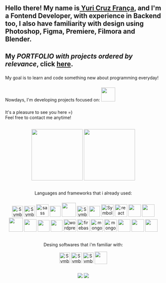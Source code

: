 <link rel="stylesheet" href="https://cdn.jsdelivr.net/gh/devicons/devicon@v2.15.1/devicon.min.css">
            <!--
## Olá! Me chamo <a href="https://www.linkedin.com/in/yuricf/" >Yuri Cruz França</a>, e atuo no desenvolvimento Frontend, tendo também experiencia com design gráfico usando o Photoshop, Premiere, Figma e blender. <br>
## Meu portfólio com *projetos ordenados por relevância*, clique <a href="https://portfolio-dev-kappa-liart.vercel.app/">aqui</a>.       
###
Minha meta é fazer e aprender algo novo em programação todo dia. <br>
###
Atualmente estou estudando projetos com: 
<img src="https://cdn.jsdelivr.net/gh/devicons/devicon/icons/mysql/mysql-original-wordmark.svg" width="45" height="45"/>
-->

## Hello there! My name is<a href="https://www.linkedin.com/in/yuricf/" > Yuri Cruz França</a>, and I'm a Fontend Developer, with experience in Backend too, I also have familiarity with design using Photoshop, Figma, Premiere, Filmora and Blender. <br>
## My *PORTFOLIO with projects ordered by relevance*, click <a href="https://portfolio-dev-kappa-liart.vercel.app/">here</a>.       
###
My goal is to learn and code something new about programming everyday! <br>
###
Nowdays, I'm developing projects focused on: 
<img src="https://cdn.jsdelivr.net/gh/devicons/devicon/icons/mysql/mysql-original-wordmark.svg" width="45" height="45"/>


          



          
          
              
###
It's a pleasure to see you here =) </br>
Feel free to contact me anytime!
          

##

<div align="center">
            <!--
<a href="https://github.com/YuriCF1">
  <img height="165em" src="https://github-readme-stats.vercel.app/api?username=YuriCF1&show_icons=true&theme=chartreuse-dark&include_all_commits=true&count_private=true"/>
  <img height="165em" src="https://github-readme-stats.vercel.app/api/top-langs/?username=YuriCF1&layout=compact&langs_count=7&theme=chartreuse-dark"/>
  <img height='180em' src='https://github-readme-streak-stats.herokuapp.com?user=YuriCF1&theme=chartreuse-dark&hide_format=j%20M%5B%20Y%5D&fire=DD0000&ring=52DD81&dates=52DD81&stroke=ABCFDD' />
-->
          <img height="165em" src="https://github-readme-stats.vercel.app/api/top-langs/?username=YuriCF1&layout=compact&langs_count=7&theme=chartreuse-dark"/>
  <img height='165em' src='https://github-readme-streak-stats.herokuapp.com?user=YuriCF1&theme=chartreuse-dark&hide_format=j%20M%5B%20Y%5D&fire=DD0000&ring=52DD81&dates=52DD81&stroke=ABCFDD' />
  
## 
  <div align="center">
            Languages and frameworks that i already used:

###    
<div align=center>
  <img alt="Symbol-HTML" src="https://cdn.jsdelivr.net/gh/devicons/devicon/icons/html5/html5-original.svg" width="35" height="35"/> 
  <img alt="Symbol-CSS" src="https://cdn.jsdelivr.net/gh/devicons/devicon/icons/css3/css3-original.svg" width="35" height="35"/>
  <img alt="sass symbol" src="https://cdn.jsdelivr.net/gh/devicons/devicon/icons/sass/sass-original.svg" width="40" height="40"/>
  <img src="https://cdn.jsdelivr.net/gh/devicons/devicon/icons/bootstrap/bootstrap-original.svg" width="35" height="35"/>
<img src="https://cdn.jsdelivr.net/gh/devicons/devicon@latest/icons/tailwindcss/tailwindcss-original.svg" width="45" height="45" />
  <img alt="Symbol-JavaScript" src="https://cdn.jsdelivr.net/gh/devicons/devicon/icons/javascript/javascript-original.svg" width="35" height="35"/>
  <img src="https://cdn.jsdelivr.net/gh/devicons/devicon/icons/typescript/typescript-original.svg" width="35" height="35"/>     
  <img alt="Symbol-jQuery" src="https://cdn.jsdelivr.net/gh/devicons/devicon/icons/jquery/jquery-plain-wordmark.svg" width="40" height="40"/>
  <img alt="react symbol" src="https://cdn.jsdelivr.net/gh/devicons/devicon/icons/react/react-original.svg" width="40" height="40" />
  <img src="https://cdn.jsdelivr.net/gh/devicons/devicon/icons/nextjs/nextjs-original.svg" width="40" height="40"/>
<img src="https://cdn.jsdelivr.net/gh/devicons/devicon/icons/jest/jest-plain.svg" width="40" height="40"/>
<img src="https://cdn.jsdelivr.net/gh/devicons/devicon/icons/angularjs/angularjs-original.svg" width="45" height="45"/>
<img src="https://cdn.jsdelivr.net/gh/devicons/devicon@latest/icons/rxjs/rxjs-original.svg" width="40" height="40"/>
<img src="https://cdn.jsdelivr.net/gh/devicons/devicon@latest/icons/vuejs/vuejs-original-wordmark.svg" width="38" height="38" />
            <img src="https://cdn.jsdelivr.net/gh/devicons/devicon@latest/icons/axios/axios-plain.svg" width="38" height="38" />
<img alt="wordpress symbol" src="https://cdn.jsdelivr.net/gh/devicons/devicon/icons/wordpress/wordpress-plain.svg" width="40" height="40"/>
  <img alt="firebase symbol" src="https://cdn.jsdelivr.net/gh/devicons/devicon/icons/firebase/firebase-plain-wordmark.svg" width="40" height="40"/>
  <img alt="mongo DB" src="https://cdn.jsdelivr.net/gh/devicons/devicon/icons/mongodb/mongodb-plain-wordmark.svg" width="40" height="40"/> 
<img alt="mongo DB" src="https://cdn.jsdelivr.net/gh/devicons/devicon@latest/icons/postman/postman-original.svg" width="40" height="40"/> 
  <img src="https://cdn.jsdelivr.net/gh/devicons/devicon/icons/nodejs/nodejs-original-wordmark.svg" width="40" height="40"/>
  <img src="https://cdn.jsdelivr.net/gh/devicons/devicon/icons/postgresql/postgresql-original-wordmark.svg" width="40" height="40" />
  <img src="https://cdn.jsdelivr.net/gh/devicons/devicon/icons/git/git-original.svg" width="40" height="40"/>

          
          
          

          
  
          

          
          
  
 ## 
  Desing softwares that i'm familiar with:
  
 <img align="center" alt="Symbol-Photoshop" src="https://cdn.jsdelivr.net/gh/devicons/devicon@latest/icons/photoshop/photoshop-original.svg" width="34" height="34"/>
 <img align="center" alt="Symbol-Premiere" src="https://cdn.jsdelivr.net/gh/devicons/devicon/icons/premierepro/premierepro-original.svg" width="34" height="34"/>
 <img align="center" alt="Symbol-Figma" src="https://cdn.jsdelivr.net/gh/devicons/devicon/icons/figma/figma-original.svg" width="34" height="34" />
 <img align="center" src="https://cdn.jsdelivr.net/gh/devicons/devicon/icons/blender/blender-original.svg" width="40" height="40" />              
</div>
                                                                                                                               
##
  
<div align=center >
          <a href = "mailto: yuricruzf@gmail.com"> <img src= https://img.shields.io/badge/Gmail-D14836?style=for-the-badge&logo=gmail&logoColor=white target="_blank"></a>
          <a href = "https://www.linkedin.com/in/yuricf/"> <img src= https://img.shields.io/badge/LinkedIn-0077B5?style=for-the-badge&logo=linkedin&logoColor=white target="_blank"> </a>
</div>

<!---
YuriCF1/YuriCF1 is a ✨ special ✨ repository because its `README.md` (this file) appears on your GitHub profile.
You can click the Preview link to take a look at your changes.
--->
 
